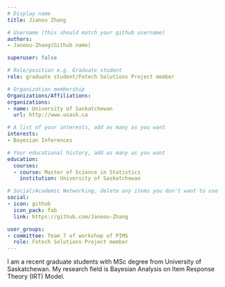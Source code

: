 ```yaml
---
# Display name
title: Jianou Zhang

# Username (this should match your github username)
authors:
- Janeou-Zhang(Github name)

superuser: false

# Role/position e.g. Graduate student
role: graduate student/Fotech Solutions Project member

# Organization membership
Organizations/Affiliations:
organizations:
- name: University of Saskatchewan
  url: http://www.usask.ca

# A list of your interests, add as many as you want
interests:
- Bayesian Inferences

# Your educational history, add as many as you want
education: 
  courses:
  - course: Master of Science in Statistics
    institution: University of Saskatchewan

# Social/Academic Networking, delete any items you don't want to use
social:
- icon: github
  icon_pack: fab
  link: https://github.com/Janeou-Zhang

user_groups:
- committee: Team 7 of workshop of PIMS
  role: Fotech Solutions Project member
---
```

I am a recent graduate students with MSc degree from University of Saskatchewan. My research field is Bayesian Analysis on Item Response Theory (IRT) Model. 
